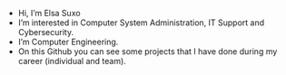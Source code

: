 - Hi, I’m Elsa Suxo
- I’m interested in Computer System Administration, IT Support and Cybersecurity.
- I’m Computer Engineering.
- On this Github you can see some projects that I have done during my career (individual and team).

<!---
Anzu3103/Anzu3103 is a ✨ special ✨ repository because its `README.md` (this file) appears on your GitHub profile.
You can click the Preview link to take a look at your changes.
--->
